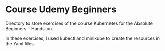 # Course Udemy Beginners

Directory to store exercises of the course Kubernetes for the Absolute
Beginners - Hands-on.

In these exercises, I used kubectl and minikube to create the resources in the
Yaml files.
